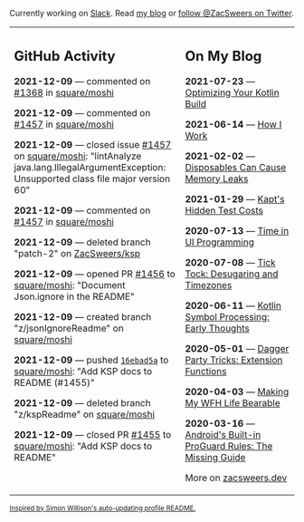 Currently working on [Slack](https://slack.com/). Read [my blog](https://zacsweers.dev/) or [follow @ZacSweers on Twitter](https://twitter.com/ZacSweers).

<table><tr><td valign="top" width="60%">

## GitHub Activity
<!-- githubActivity starts -->
**2021-12-09** — commented on [#1368](https://github.com/square/moshi/issues/1368#issuecomment-990209815) in [square/moshi](https://api.github.com/repos/square/moshi)

**2021-12-09** — commented on [#1457](https://github.com/square/moshi/issues/1457#issuecomment-990208379) in [square/moshi](https://api.github.com/repos/square/moshi)

**2021-12-09** — closed issue [#1457](https://api.github.com/repos/square/moshi/issues/1457) on [square/moshi](https://api.github.com/repos/square/moshi): "lintAnalyze java.lang.IllegalArgumentException: Unsupported class file major version 60"

**2021-12-09** — commented on [#1457](https://github.com/square/moshi/issues/1457#issuecomment-990206959) in [square/moshi](https://api.github.com/repos/square/moshi)

**2021-12-09** — deleted branch "patch-2" on [ZacSweers/ksp](https://api.github.com/repos/ZacSweers/ksp)

**2021-12-09** — opened PR [#1456](https://api.github.com/repos/square/moshi/pulls/1456) to [square/moshi](https://api.github.com/repos/square/moshi): "Document Json.ignore in the README"

**2021-12-09** — created branch "z/jsonIgnoreReadme" on [square/moshi](https://api.github.com/repos/square/moshi)

**2021-12-09** — pushed [`16ebad5a`](https://github.com/square/moshi/commit/16ebad5a7d53898b0dbb6279c142054338e92c68) to [square/moshi](https://api.github.com/repos/square/moshi): "Add KSP docs to README (#1455)"

**2021-12-09** — deleted branch "z/kspReadme" on [square/moshi](https://api.github.com/repos/square/moshi)

**2021-12-09** — closed PR [#1455](https://api.github.com/repos/square/moshi/pulls/1455) to [square/moshi](https://api.github.com/repos/square/moshi): "Add KSP docs to README"
<!-- githubActivity ends -->
</td><td valign="top" width="40%">

## On My Blog
<!-- blog starts -->
**2021-07-23** — [Optimizing Your Kotlin Build](https://www.zacsweers.dev/optimizing-your-kotlin-build/)

**2021-06-14** — [How I Work](https://www.zacsweers.dev/how-i-work/)

**2021-02-02** — [Disposables Can Cause Memory Leaks](https://www.zacsweers.dev/disposables-can-cause-memory-leaks/)

**2021-01-29** — [Kapt's Hidden Test Costs](https://www.zacsweers.dev/kapts-hidden-test-costs/)

**2020-07-13** — [Time in UI Programming](https://www.zacsweers.dev/time-in-ui/)

**2020-07-08** — [Tick Tock: Desugaring and Timezones](https://www.zacsweers.dev/ticktock-desugaring-timezones/)

**2020-06-11** — [Kotlin Symbol Processing: Early Thoughts](https://www.zacsweers.dev/kotlin-symbol-processor-early-thoughts/)

**2020-05-01** — [Dagger Party Tricks: Extension Functions](https://www.zacsweers.dev/dagger-party-tricks-extension-functions/)

**2020-04-03** — [Making My WFH Life Bearable](https://www.zacsweers.dev/making-wfh-life-bearable/)

**2020-03-16** — [Android's Built-in ProGuard Rules: The Missing Guide](https://www.zacsweers.dev/android-proguard-rules/)
<!-- blog ends -->
More on [zacsweers.dev](https://zacsweers.dev/)
</td></tr></table>

<sub><a href="https://simonwillison.net/2020/Jul/10/self-updating-profile-readme/">Inspired by Simon Willison's auto-updating profile README.</a></sub>